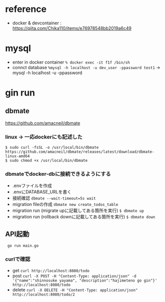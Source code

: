 # reference
 - docker & devcontainer : https://qiita.com/Chika110/items/e76978548bb2019a6c49

# mysql 
 - enter in docker container
   `% docker exec -it f1f /bin/sh`
 - connct database
   `%mysql -h localhost -u dev_user -ppassword test1`
     -> mysql -h localhost -u <username> -ppassword <database name>

# gin run 


## dbmate

https://github.com/amacneil/dbmate
### linux -> 一応dockerにも記述した
```
$ sudo curl -fsSL -o /usr/local/bin/dbmate https://github.com/amacneil/dbmate/releases/latest/download/dbmate-linux-amd64
$ sudo chmod +x /usr/local/bin/dbmate
```

### dbmateでdocker-dbに接続できるようにする
- .envファイルを作成
- .envにDATABASE_URLを書く
- 接続確認
  `dbmate --wait-timeout=5s wait`
- migration fileの作成
  `dbmate new create_todos_table`
- migration run (migrate upに記載してある箇所を実行)
  `$ dbmate up`
- migration run (rollback downに記載してある箇所を実行)
  `$ dbmate down`

## API起動
` go run main.go`

### curlで確認
 - get
`curl http://localhost:8080/todo `
 - post
 `curl -X POST -H "Content-Type: application/json" -d '{"name":"shinnosuke yayama", "description":"hajimeteno go gin"}' http://localhost:8080/todo`
 - delete
 `curl -X DELETE -H "Content-Type: application/json" http://localhost:8080/todo/2`
